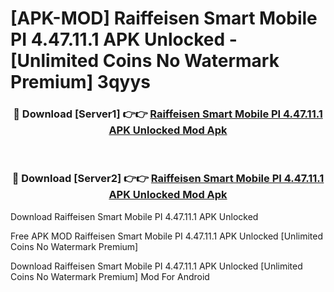 # [APK-MOD] Raiffeisen Smart Mobile PI 4.47.11.1 APK Unlocked - [Unlimited Coins No Watermark Premium] 3qyys



<div align="center">
<h3>🔴 Download [Server1] 👉👉 <a href="https://momento.my/?title=Raiffeisen_Smart_Mobile_PI_4.47.11.1_APK_Unlocked">Raiffeisen Smart Mobile PI 4.47.11.1 APK Unlocked Mod Apk</a></h3><br>

<h3>🔴 Download [Server2] 👉👉 <a href="https://momento.my/?title=Raiffeisen_Smart_Mobile_PI_4.47.11.1_APK_Unlocked">Raiffeisen Smart Mobile PI 4.47.11.1 APK Unlocked Mod Apk</a></h3>
</div>



Download Raiffeisen Smart Mobile PI 4.47.11.1 APK Unlocked 

Free APK MOD Raiffeisen Smart Mobile PI 4.47.11.1 APK Unlocked [Unlimited Coins No Watermark Premium]

Download Raiffeisen Smart Mobile PI 4.47.11.1 APK Unlocked [Unlimited Coins No Watermark Premium] Mod For Android
